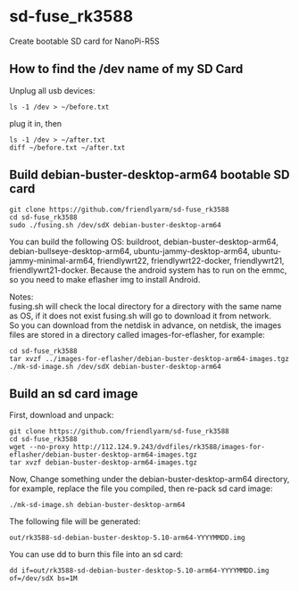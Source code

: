 # sd-fuse_rk3588
Create bootable SD card for NanoPi-R5S

## How to find the /dev name of my SD Card
Unplug all usb devices:
```
ls -1 /dev > ~/before.txt
```
plug it in, then
```
ls -1 /dev > ~/after.txt
diff ~/before.txt ~/after.txt
```

## Build debian-buster-desktop-arm64 bootable SD card
```
git clone https://github.com/friendlyarm/sd-fuse_rk3588
cd sd-fuse_rk3588
sudo ./fusing.sh /dev/sdX debian-buster-desktop-arm64
```
You can build the following OS: buildroot, debian-buster-desktop-arm64, debian-bullseye-desktop-arm64, ubuntu-jammy-desktop-arm64, ubuntu-jammy-minimal-arm64, friendlywrt22, friendlywrt22-docker, friendlywrt21, friendlywrt21-docker.
Because the android system has to run on the emmc, so you need to make eflasher img to install Android.  

Notes:  
fusing.sh will check the local directory for a directory with the same name as OS, if it does not exist fusing.sh will go to download it from network.  
So you can download from the netdisk in advance, on netdisk, the images files are stored in a directory called images-for-eflasher, for example:
```
cd sd-fuse_rk3588
tar xvzf ../images-for-eflasher/debian-buster-desktop-arm64-images.tgz
./mk-sd-image.sh /dev/sdX debian-buster-desktop-arm64
```

## Build an sd card image
First, download and unpack:
```
git clone https://github.com/friendlyarm/sd-fuse_rk3588
cd sd-fuse_rk3588
wget --no-proxy http://112.124.9.243/dvdfiles/rk3588/images-for-eflasher/debian-buster-desktop-arm64-images.tgz
tar xvzf debian-buster-desktop-arm64-images.tgz
```
Now,  Change something under the debian-buster-desktop-arm64 directory,
for example, replace the file you compiled, then re-pack sd card image:
```
./mk-sd-image.sh debian-buster-desktop-arm64
```
The following file will be generated:  
```
out/rk3588-sd-debian-buster-desktop-5.10-arm64-YYYYMMDD.img
```
You can use dd to burn this file into an sd card:
```
dd if=out/rk3588-sd-debian-buster-desktop-5.10-arm64-YYYYMMDD.img of=/dev/sdX bs=1M
```
